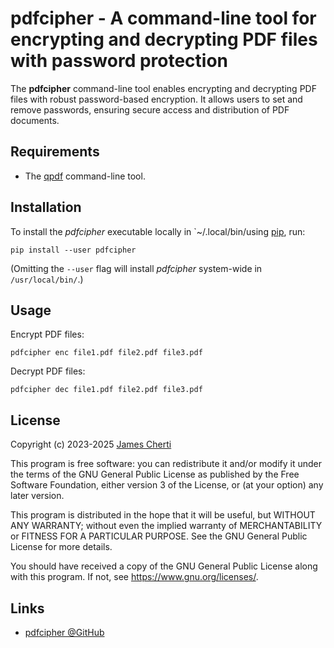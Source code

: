 # pdfcipher - A command-line tool for encrypting and decrypting PDF files with password protection

The **pdfcipher** command-line tool enables encrypting and decrypting PDF files with robust password-based encryption. It allows users to set and remove passwords, ensuring secure access and distribution of PDF documents.

## Requirements

- The [qpdf](https://github.com/qpdf/qpdf) command-line tool.

## Installation

To install the *pdfcipher* executable locally in `~/.local/bin/using [pip](https://pypi.org/project/pip/), run:
```
pip install --user pdfcipher
```

(Omitting the `--user` flag will install *pdfcipher* system-wide in `/usr/local/bin/`.)

## Usage

Encrypt PDF files:
```
pdfcipher enc file1.pdf file2.pdf file3.pdf
```

Decrypt PDF files:
```
pdfcipher dec file1.pdf file2.pdf file3.pdf
```

## License

Copyright (c) 2023-2025 [James Cherti](https://www.jamescherti.com)

This program is free software: you can redistribute it and/or modify it under the terms of the GNU General Public License as published by the Free Software Foundation, either version 3 of the License, or (at your option) any later version.

This program is distributed in the hope that it will be useful, but WITHOUT ANY WARRANTY; without even the implied warranty of MERCHANTABILITY or FITNESS FOR A PARTICULAR PURPOSE. See the GNU General Public License for more details.

You should have received a copy of the GNU General Public License along with this program. If not, see <https://www.gnu.org/licenses/>.

## Links

- [pdfcipher @GitHub](https://github.com/jamescherti/pdfcipher)
